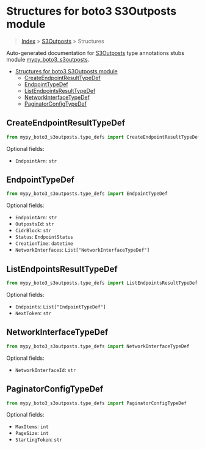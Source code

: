 # Structures for boto3 S3Outposts module

> [Index](../README.md) > [S3Outposts](./README.md) > Structures

Auto-generated documentation for [S3Outposts](https://boto3.amazonaws.com/v1/documentation/api/latest/reference/services/s3outposts.html#S3Outposts)
type annotations stubs module [mypy_boto3_s3outposts](https://pypi.org/project/mypy-boto3-s3outposts/).

- [Structures for boto3 S3Outposts module](#structures-for-boto3-s3outposts-module)
  - [CreateEndpointResultTypeDef](#createendpointresulttypedef)
  - [EndpointTypeDef](#endpointtypedef)
  - [ListEndpointsResultTypeDef](#listendpointsresulttypedef)
  - [NetworkInterfaceTypeDef](#networkinterfacetypedef)
  - [PaginatorConfigTypeDef](#paginatorconfigtypedef)

## CreateEndpointResultTypeDef

```python
from mypy_boto3_s3outposts.type_defs import CreateEndpointResultTypeDef
```




Optional fields:
- `EndpointArn`: `str`


## EndpointTypeDef

```python
from mypy_boto3_s3outposts.type_defs import EndpointTypeDef
```




Optional fields:
- `EndpointArn`: `str`
- `OutpostsId`: `str`
- `CidrBlock`: `str`
- `Status`: `EndpointStatus`
- `CreationTime`: `datetime`
- `NetworkInterfaces`: `List["NetworkInterfaceTypeDef"]`


## ListEndpointsResultTypeDef

```python
from mypy_boto3_s3outposts.type_defs import ListEndpointsResultTypeDef
```




Optional fields:
- `Endpoints`: `List["EndpointTypeDef"]`
- `NextToken`: `str`


## NetworkInterfaceTypeDef

```python
from mypy_boto3_s3outposts.type_defs import NetworkInterfaceTypeDef
```




Optional fields:
- `NetworkInterfaceId`: `str`


## PaginatorConfigTypeDef

```python
from mypy_boto3_s3outposts.type_defs import PaginatorConfigTypeDef
```




Optional fields:
- `MaxItems`: `int`
- `PageSize`: `int`
- `StartingToken`: `str`

